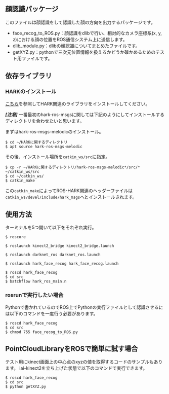 ## 顔認識パッケージ
このファイルは顔認識をして認識した顔の方向を出力するパッケージです。

- face_recog_to_ROS.py：顔認識をdlibで行い、相対的なカメラ座標系(x, y, z)における顔の位置をROS通信システム上に送信します。
- dlib_module.py：dlibの顔認識についてまとめたファイルです。
- getXYZ.py：pythonで三次元位置情報を扱えるかどうか確かめるためのテスト用ファイルです。

## 依存ライブラリ
### HARKのインストール
[こちら](https://www.hark.jp/hark-ros-msgs-installation-instructions/)を参照してHARK関連のライブラリをインストールしてください。

***[注意]*** 一番最初のhark-ros-msgsに関しては下記のようにしてインストールするディレクトリを合わせたいと思います。

まずはhark-ros-msgs-melodicのインストール。
```
$ cd ~/HARKに関するディレクトリ
$ apt source hark-ros-msgs-melodic
```

その後、インストール場所を`catkin_ws/src`に指定。

```
$ cp -r ~/HARKに関するディレクトリ/hark-ros-msgs-melodic*/src/* ~/catkin_ws/src
$ cd ~/catkin_ws/
$ catkin_make
```

この`catkin_make`によってROS-HARK関連のヘッダーファイルは`catkin_ws/devel/include/hark_msgs`へとインストールされます。

## 使用方法
ターミナルを5つ開いて以下をそれぞれ実行。

```
$ roscore
```

```
$ roslaunch kinect2_bridge kinect2_bridge.launch
```

```
$ roslaunch darknet_ros darknet_ros.launch
```

```
$ roslaunch hark_face_recog hark_face_recog.launch
```

```
$ roscd hark_face_recog
$ cd src
$ batchflow hark_ros_main.n
```

### rosrunで実行したい場合
Pythonで書かれているのでROS上でPythonの実行ファイルとして認識させるには以下のコマンドを一度行う必要があります。

```
$ roscd hark_face_recog
$ cd src
$ chmod 755 face_recog_to_ROS.py
```

## PointCloudLibraryをROSで簡単に試す場合

テスト用にkinect画面上の中心点のxyzの値を取得するコードのサンプルもあります。
iai-kinect2を立ち上げた状態で以下のコマンドで実行できます。
```
$ roscd hark_face_recog
$ cd src
$ python getXYZ.py
```
